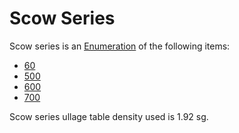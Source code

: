 # Scow Series
Scow series is an [Enumeration](../Enumeration.md) of the following items: 
- [60](/UllageTables/60.pdf)
- [500](/UllageTables/500.pdf)
- [600](/UllageTables/600.pdf)
- [700](/UllageTables/700.pdf)

Scow series ullage table density used is 1.92 sg.